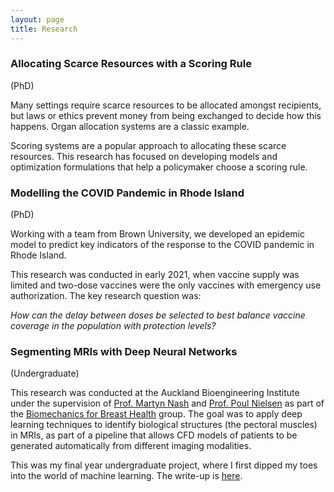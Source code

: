 ```yaml
---
layout: page
title: Research
---
```


### Allocating Scarce Resources with a Scoring Rule
(PhD)

Many settings require scarce resources to be allocated amongst recipients, but laws or ethics prevent money from being exchanged to decide how this happens. Organ allocation systems are a classic example.

Scoring systems are a popular approach to allocating these scarce resources. This research has focused on developing models and optimization formulations that help a policymaker choose a scoring rule.


<!-- ### Beating Anarchy in Parallel Congestion Games
(PhD) -->


### Modelling the COVID Pandemic in Rhode Island
(PhD)

Working with a team from Brown University, we developed an epidemic model to predict key indicators of the response to the COVID pandemic in Rhode Island.

This research was conducted in early 2021, when vaccine supply was limited and two-dose vaccines were the only vaccines with emergency use authorization. The key research question was:

*How can the delay between doses be selected to best balance vaccine coverage in the population with protection levels?*


### Segmenting MRIs with Deep Neural Networks
(Undergraduate)

This research was conducted at the Auckland Bioengineering Institute under the supervision of [Prof. Martyn Nash](https://unidirectory.auckland.ac.nz/profile/martyn-nash) and [Prof. Poul Nielsen](https://unidirectory.auckland.ac.nz/profile/pnie002) as part of the [Biomechanics for Breast Health](https://www.auckland.ac.nz/en/abi/our-research/research-groups-themes/womens-health/biomechanics-for-breast-health.html) group. The goal was to apply deep learning techniques to identify biological structures (the pectoral muscles) in MRIs, as part of a pipeline that allows CFD models of patients to be generated automatically from different imaging modalities.

This was my final year undergraduate project, where I first dipped my toes into the world of machine learning. The write-up is [here](assets/undergrad_report.pdf).